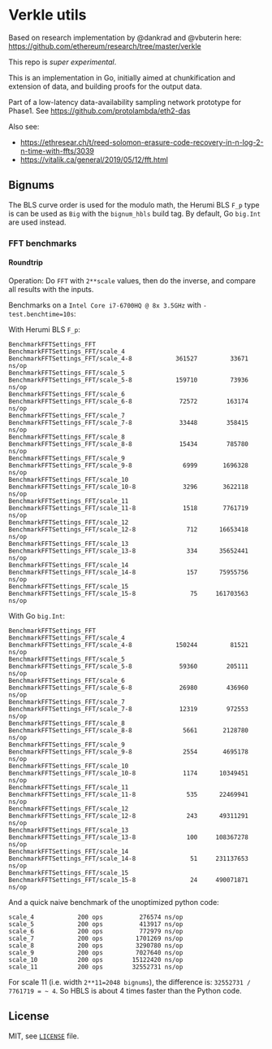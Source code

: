 # Verkle utils

Based on research implementation by @dankrad and @vbuterin here: https://github.com/ethereum/research/tree/master/verkle

This repo is *super experimental*.

This is an implementation in Go, initially aimed at chunkification and extension of data, 
and building proofs for the output data. 

Part of a low-latency data-availability sampling network prototype for Phase1.
See https://github.com/protolambda/eth2-das

Also see:
- https://ethresear.ch/t/reed-solomon-erasure-code-recovery-in-n-log-2-n-time-with-ffts/3039
- https://vitalik.ca/general/2019/05/12/fft.html

## Bignums

The BLS curve order is used for the modulo math, the Herumi BLS `F_p` type is can be used as `Big` with the `bignum_hbls` build tag.
By default, Go `big.Int` are used instead.

### FFT benchmarks

#### Roundtrip

Operation: Do `FFT` with `2**scale` values, then do the inverse, and compare all results with the inputs.

Benchmarks on a `Intel Core i7-6700HQ @ 8x 3.5GHz` with `-test.benchtime=10s`:

With Herumi BLS `F_p`:
```
BenchmarkFFTSettings_FFT
BenchmarkFFTSettings_FFT/scale_4
BenchmarkFFTSettings_FFT/scale_4-8         	  361527	     33671 ns/op
BenchmarkFFTSettings_FFT/scale_5
BenchmarkFFTSettings_FFT/scale_5-8         	  159710	     73936 ns/op
BenchmarkFFTSettings_FFT/scale_6
BenchmarkFFTSettings_FFT/scale_6-8         	   72572	    163174 ns/op
BenchmarkFFTSettings_FFT/scale_7
BenchmarkFFTSettings_FFT/scale_7-8         	   33448	    358415 ns/op
BenchmarkFFTSettings_FFT/scale_8
BenchmarkFFTSettings_FFT/scale_8-8         	   15434	    785780 ns/op
BenchmarkFFTSettings_FFT/scale_9
BenchmarkFFTSettings_FFT/scale_9-8         	    6999	   1696328 ns/op
BenchmarkFFTSettings_FFT/scale_10
BenchmarkFFTSettings_FFT/scale_10-8        	    3296	   3622118 ns/op
BenchmarkFFTSettings_FFT/scale_11
BenchmarkFFTSettings_FFT/scale_11-8        	    1518	   7761719 ns/op
BenchmarkFFTSettings_FFT/scale_12
BenchmarkFFTSettings_FFT/scale_12-8        	     712	  16653418 ns/op
BenchmarkFFTSettings_FFT/scale_13
BenchmarkFFTSettings_FFT/scale_13-8        	     334	  35652441 ns/op
BenchmarkFFTSettings_FFT/scale_14
BenchmarkFFTSettings_FFT/scale_14-8        	     157	  75955756 ns/op
BenchmarkFFTSettings_FFT/scale_15
BenchmarkFFTSettings_FFT/scale_15-8        	      75	 161703563 ns/op
```

With Go `big.Int`:
```
BenchmarkFFTSettings_FFT
BenchmarkFFTSettings_FFT/scale_4
BenchmarkFFTSettings_FFT/scale_4-8         	  150244	     81521 ns/op
BenchmarkFFTSettings_FFT/scale_5
BenchmarkFFTSettings_FFT/scale_5-8         	   59360	    205111 ns/op
BenchmarkFFTSettings_FFT/scale_6
BenchmarkFFTSettings_FFT/scale_6-8         	   26980	    436960 ns/op
BenchmarkFFTSettings_FFT/scale_7
BenchmarkFFTSettings_FFT/scale_7-8         	   12319	    972553 ns/op
BenchmarkFFTSettings_FFT/scale_8
BenchmarkFFTSettings_FFT/scale_8-8         	    5661	   2128780 ns/op
BenchmarkFFTSettings_FFT/scale_9
BenchmarkFFTSettings_FFT/scale_9-8         	    2554	   4695178 ns/op
BenchmarkFFTSettings_FFT/scale_10
BenchmarkFFTSettings_FFT/scale_10-8        	    1174	  10349451 ns/op
BenchmarkFFTSettings_FFT/scale_11
BenchmarkFFTSettings_FFT/scale_11-8        	     535	  22469941 ns/op
BenchmarkFFTSettings_FFT/scale_12
BenchmarkFFTSettings_FFT/scale_12-8        	     243	  49311291 ns/op
BenchmarkFFTSettings_FFT/scale_13
BenchmarkFFTSettings_FFT/scale_13-8        	     100	 108367278 ns/op
BenchmarkFFTSettings_FFT/scale_14
BenchmarkFFTSettings_FFT/scale_14-8        	      51	 231137653 ns/op
BenchmarkFFTSettings_FFT/scale_15
BenchmarkFFTSettings_FFT/scale_15-8        	      24	 490071871 ns/op
```

And a quick naive benchmark of the unoptimized python code:
```
scale_4            200 ops          276574 ns/op
scale_5            200 ops          413917 ns/op
scale_6            200 ops          772979 ns/op
scale_7            200 ops         1701269 ns/op
scale_8            200 ops         3290780 ns/op
scale_9            200 ops         7027640 ns/op
scale_10           200 ops        15122420 ns/op
scale_11           200 ops        32552731 ns/op
``` 

For scale 11 (i.e. width `2**11=2048 bignums`), the difference is: `32552731 / 7761719 = ~ 4`.
So HBLS is about 4 times faster than the Python code. 

## License

MIT, see [`LICENSE`](./LICENSE) file.

